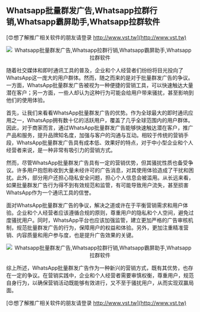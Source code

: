 ## **Whatsapp批量群发广告,Whatsapp拉群行销,Whatsapp霸屏助手,Whatsapp拉群软件**

[😍想了解推广相关软件的朋友请登录 http://www.vst.tw](http://www.vst.tw)

 <center><img src="https://vst.tw/MP4/tuiguang/png/8.png" alt="Whatsapp批量群发广告,Whatsapp拉群行销,Whatsapp霸屏助手,Whatsapp拉群软件"></center>

随着社交媒体和即时通讯工具的普及，企业和个人经营者们纷纷将目光投向了WhatsApp这一庞大的用户群体。然而，随之而来的是对于批量群发广告的争议。一方面，WhatsApp批量群发广告被视为一种便捷的营销工具，可以快速触达大量潜在客户；另一方面，一些人却认为这种行为可能会给用户带来骚扰，甚至影响到他们的使用体验。

首先，让我们来看看WhatsApp批量群发广告的优势。作为全球最大的即时通讯应用之一，WhatsApp拥有数十亿的活跃用户，覆盖了几乎全球范围内的用户群体。因此，对于商家而言，通过WhatsApp批量群发广告能够快速触达潜在客户，推广产品和服务，提升品牌知名度，加强与客户的沟通与互动。相较于传统的营销手段，WhatsApp批量群发广告具有成本低、效果好的特点，对于中小型企业和个人经营者来说，是一种非常有吸引力的营销方式。

然而，尽管WhatsApp批量群发广告具有一定的营销优势，但其骚扰性质也备受争议。许多用户抱怨称收到大量未经许可的广告消息，对其使用体验造成了干扰和困扰。此外，部分用户还担心隐私安全问题，担心个人信息会被滥用。从长远来看，如果批量群发广告行为得不到有效规范和监管，有可能导致用户流失，甚至损害WhatsApp作为一个通讯工具的信誉。

面对WhatsApp批量群发广告的争议，解决之道或许在于平衡营销需求和用户体验。企业和个人经营者应该遵循合规的原则，尊重用户的隐私和个人空间，避免过度骚扰用户。同时，WhatsApp平台也应该加强监管，建立更加严格的广告审核机制，规范批量群发广告的行为，保障用户的权益和体验。另外，更加注重精准营销、内容质量和用户参与度，也是提升广告效果的关键。

 <center><img src="https://vst.tw/MP4/tuiguang/png/2.png" alt="Whatsapp批量群发广告,Whatsapp拉群行销,Whatsapp霸屏助手,Whatsapp拉群软件"></center>

综上所述，WhatsApp批量群发广告作为一种新兴的营销方式，既有其优势，也存在一定的争议。在营销实践中，企业和个人经营者需要审慎权衡，尊重用户，规范自身行为，以确保营销活动既能够有效进行，又不至于骚扰用户，从而实现双赢局面。

[😍想了解推广相关软件的朋友请登录 http://www.vst.tw](http://www.vst.tw)



